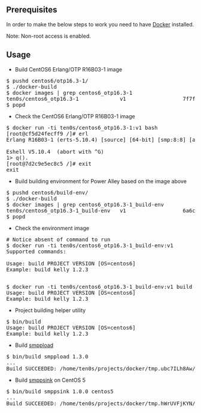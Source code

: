 ## Prerequisites

In order to make the below steps to work you need to have [Docker](https://docs.docker.com/installation/#installation)
installed.

Note: Non-root access is enabled.

## Usage

* Build CentOS6 Erlang/OTP R16B03-1 image

<pre>
$ pushd centos6/otp16.3-1/
$ ./docker-build
$ docker images | grep centos6_otp16.3-1
ten0s/centos6_otp16.3-1             v1                  7f7f5970e84b        18 hours ago        871.7 MB
$ popd
</pre>

* Check the CentOS6 Erlang/OTP R16B03-1 image

<pre>
$ docker run -ti ten0s/centos6_otp16.3-1:v1 bash
[root@cf5d24fecff9 /]# erl
Erlang R16B03-1 (erts-5.10.4) [source] [64-bit] [smp:8:8] [async-threads:10] [hipe] [kernel-poll:false]

Eshell V5.10.4  (abort with ^G)
1> q().
[root@7d2c9e5ec8c5 /]# exit
exit
</pre>

* Build building environment for Power Alley based on the image above

<pre>
$ pushd centos6/build-env/
$ ./docker-build
$ docker images | grep centos6_otp16.3-1_build-env
ten0s/centos6_otp16.3-1_build-env   v1                  6a6cb6d22232        45 minutes ago      1.047 GB
$ popd
</pre>

* Check the environment image

<pre>
# Notice absent of command to run
$ docker run -ti ten0s/centos6_otp16.3-1_build-env:v1
Supported commands:

Usage: build PROJECT VERSION [OS=centos6]
Example: build kelly 1.2.3

</pre>

<pre>
$ docker run -ti ten0s/centos6_otp16.3-1_build-env:v1 build
Usage: build PROJECT VERSION [OS=centos6]
Example: build kelly 1.2.3
</pre>

* Project building helper utility

<pre>
$ bin/build
Usage: build PROJECT VERSION [OS=centos6]
Example: build kelly 1.2.3
</pre>

* Build [smppload](https://github.com/PowerMeMobile/smppload)

<pre>
$ bin/build smppload 1.3.0
...
Build SUCCEEDED: /home/ten0s/projects/docker/tmp.ubc7ILh8Aw/smppload-1.3.0-centos6.x86_64.tar.gz
</pre>

* Build [smppsink](https://github.com/PowerMeMobile/smppsink) on CentOS 5

<pre>
$ bin/build smppsink 1.0.0 centos5
...
Build SUCCEEDED: /home/ten0s/projects/docker/tmp.hWrUVFjKYN/smppsink-1.0.0-centos5.x86_64.tar.gz
</pre>
